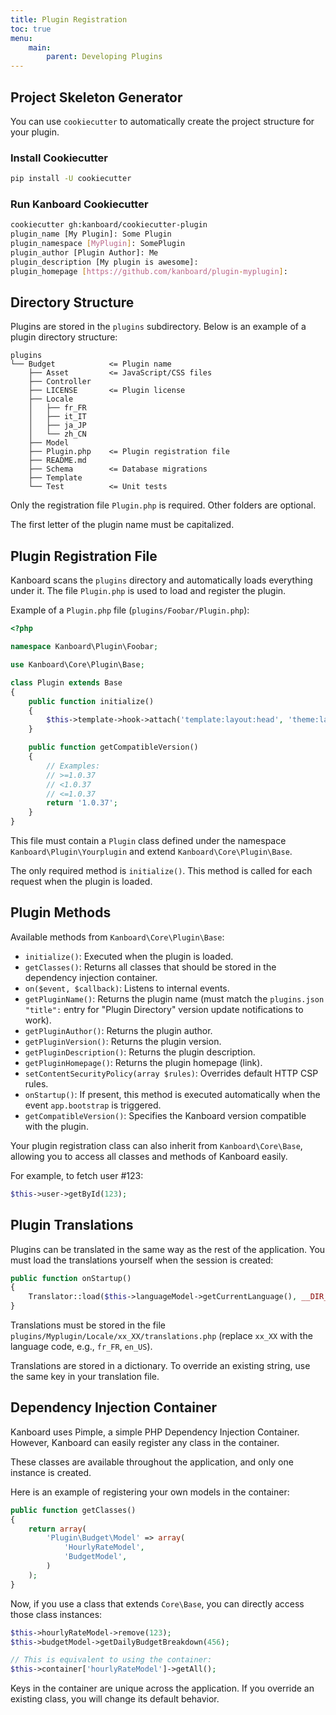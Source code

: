 ```yaml
---
title: Plugin Registration
toc: true
menu:
    main:
        parent: Developing Plugins
---
```


Project Skeleton Generator
--------------------------

You can use `cookiecutter` to automatically create the project structure for your plugin.

### Install Cookiecutter

```bash
pip install -U cookiecutter
```

### Run Kanboard Cookiecutter

```bash
cookiecutter gh:kanboard/cookiecutter-plugin
plugin_name [My Plugin]: Some Plugin
plugin_namespace [MyPlugin]: SomePlugin
plugin_author [Plugin Author]: Me
plugin_description [My plugin is awesome]:
plugin_homepage [https://github.com/kanboard/plugin-myplugin]:
```

Directory Structure
-------------------

Plugins are stored in the `plugins` subdirectory. Below is an example of a plugin directory structure:

```
plugins
└── Budget            <= Plugin name
    ├── Asset         <= JavaScript/CSS files
    ├── Controller
    ├── LICENSE       <= Plugin license
    ├── Locale
    │   ├── fr_FR
    │   ├── it_IT
    │   ├── ja_JP
    │   └── zh_CN
    ├── Model
    ├── Plugin.php    <= Plugin registration file
    ├── README.md
    ├── Schema        <= Database migrations
    ├── Template
    └── Test          <= Unit tests
```

Only the registration file `Plugin.php` is required. Other folders are optional.

The first letter of the plugin name must be capitalized.

Plugin Registration File
------------------------

Kanboard scans the `plugins` directory and automatically loads everything under it. The file `Plugin.php` is used to load and register the plugin.

Example of a `Plugin.php` file (`plugins/Foobar/Plugin.php`):

```php
<?php

namespace Kanboard\Plugin\Foobar;

use Kanboard\Core\Plugin\Base;

class Plugin extends Base
{
    public function initialize()
    {
        $this->template->hook->attach('template:layout:head', 'theme:layout/head');
    }

    public function getCompatibleVersion()
    {
        // Examples:
        // >=1.0.37
        // <1.0.37
        // <=1.0.37
        return '1.0.37';
    }
}
```

This file must contain a `Plugin` class defined under the namespace `Kanboard\Plugin\Yourplugin` and extend `Kanboard\Core\Plugin\Base`.

The only required method is `initialize()`. This method is called for each request when the plugin is loaded.

Plugin Methods
--------------

Available methods from `Kanboard\Core\Plugin\Base`:

- `initialize()`: Executed when the plugin is loaded.
- `getClasses()`: Returns all classes that should be stored in the dependency injection container.
- `on($event, $callback)`: Listens to internal events.
- `getPluginName()`: Returns the plugin name (must match the `plugins.json` `"title":` entry for "Plugin Directory" version update notifications to work).
- `getPluginAuthor()`: Returns the plugin author.
- `getPluginVersion()`: Returns the plugin version.
- `getPluginDescription()`: Returns the plugin description.
- `getPluginHomepage()`: Returns the plugin homepage (link).
- `setContentSecurityPolicy(array $rules)`: Overrides default HTTP CSP rules.
- `onStartup()`: If present, this method is executed automatically when the event `app.bootstrap` is triggered.
- `getCompatibleVersion()`: Specifies the Kanboard version compatible with the plugin.

Your plugin registration class can also inherit from `Kanboard\Core\Base`, allowing you to access all classes and methods of Kanboard easily.

For example, to fetch user #123:

```php
$this->user->getById(123);
```

Plugin Translations
-------------------

Plugins can be translated in the same way as the rest of the application. You must load the translations yourself when the session is created:

```php
public function onStartup()
{
    Translator::load($this->languageModel->getCurrentLanguage(), __DIR__.'/Locale');
}
```

Translations must be stored in the file `plugins/Myplugin/Locale/xx_XX/translations.php` (replace `xx_XX` with the language code, e.g., `fr_FR`, `en_US`).

Translations are stored in a dictionary. To override an existing string, use the same key in your translation file.

Dependency Injection Container
------------------------------

Kanboard uses Pimple, a simple PHP Dependency Injection Container. However, Kanboard can easily register any class in the container.

These classes are available throughout the application, and only one instance is created.

Here is an example of registering your own models in the container:

```php
public function getClasses()
{
    return array(
        'Plugin\Budget\Model' => array(
            'HourlyRateModel',
            'BudgetModel',
        )
    );
}
```

Now, if you use a class that extends `Core\Base`, you can directly access those class instances:

```php
$this->hourlyRateModel->remove(123);
$this->budgetModel->getDailyBudgetBreakdown(456);

// This is equivalent to using the container:
$this->container['hourlyRateModel']->getAll();
```

Keys in the container are unique across the application. If you override an existing class, you will change its default behavior.
